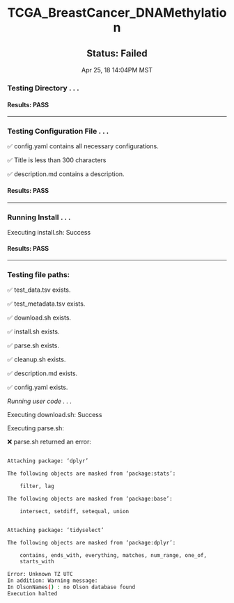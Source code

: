 <h1><center>TCGA_BreastCancer_DNAMethylation</center></h1>
<h2><center> Status: Failed </center></h2>
<center>Apr 25, 18 14:04PM MST</center>


### Testing Directory . . .

#### Results: PASS
---
### Testing Configuration File . . .

&#9989;	config.yaml contains all necessary configurations.

&#9989;	Title is less than 300 characters

&#9989;	description.md contains a description.

#### Results: PASS
---
### Running Install . . .

Executing install.sh: Success

#### Results: PASS
---

### Testing file paths:

&#9989;	test_data.tsv exists.

&#9989;	test_metadata.tsv exists.

&#9989;	download.sh exists.

&#9989;	install.sh exists.

&#9989;	parse.sh exists.

&#9989;	cleanup.sh exists.

&#9989;	description.md exists.

&#9989;	config.yaml exists.

*Running user code . . .*

Executing download.sh: Success

Executing parse.sh: 

&#10060;	parse.sh returned an error:
~~~bash

Attaching package: ‘dplyr’

The following objects are masked from ‘package:stats’:

    filter, lag

The following objects are masked from ‘package:base’:

    intersect, setdiff, setequal, union


Attaching package: ‘tidyselect’

The following objects are masked from ‘package:dplyr’:

    contains, ends_with, everything, matches, num_range, one_of,
    starts_with

Error: Unknown TZ UTC
In addition: Warning message:
In OlsonNames() : no Olson database found
Execution halted
~~~

